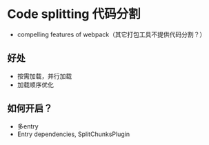 # Code splitting 代码分割

- compelling features of webpack（其它打包工具不提供代码分割？）



## 好处

- 按需加载，并行加载
- 加载顺序优化



## 如何开启？

- 多entry
- Entry dependencies, SplitChunksPlugin